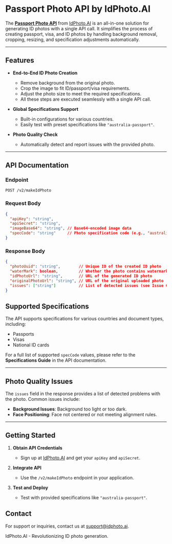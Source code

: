 # Passport Photo API by IdPhoto.AI  

The **[Passport Photo API]((https://idphoto.ai))** from [IdPhoto.AI](https://idphoto.ai) is an all-in-one solution for generating ID photos with a single API call. It simplifies the process of creating passport, visa, and ID photos by handling background removal, cropping, resizing, and specification adjustments automatically.  

---

## Features  

- **End-to-End ID Photo Creation**  
  - Remove background from the original photo.  
  - Crop the image to fit ID/passport/visa requirements.  
  - Adjust the photo size to meet the required specifications.  
  - All these steps are executed seamlessly with a single API call.  

- **Global Specifications Support**  
  - Built-in configurations for various countries.  
  - Easily test with preset specifications like `"australia-passport"`.  

- **Photo Quality Check**  
  - Automatically detect and report issues with the provided photo.  

---

## API Documentation  

### Endpoint  
`POST /v2/makeIdPhoto`  

### Request Body  

```json
{
  "apiKey": "string",
  "apiSecret": "string",
  "imageBase64": "string", // Base64-encoded image data
  "specCode": "string"     // Photo specification code (e.g., "australia-passport")
}
```

### Response Body  
```json
{
  "photoUuid": "string",        // Unique ID of the created ID photo
  "waterMark": boolean,         // Whether the photo contains watermarks
  "idPhotoUrl": "string",       // URL of the generated ID photo
  "originalPhotoUrl": "string", // URL of the original uploaded photo
  "issues": ["string"]          // List of detected issues (see Issue Code section)
}
```

## Supported Specifications  

The API supports specifications for various countries and document types, including:  
- Passports  
- Visas  
- National ID cards  

For a full list of supported `specCode` values, please refer to the **Specifications Guide** in the API documentation.  

---

## Photo Quality Issues  

The `issues` field in the response provides a list of detected problems with the photo. Common issues include:  
- **Background Issues**: Background too light or too dark.  
- **Face Positioning**: Face not centered or not meeting alignment rules.  

---

## Getting Started  

1. **Obtain API Credentials**  
   - Sign up at [IdPhoto.AI](https://idphoto.ai) and get your `apiKey` and `apiSecret`.  

2. **Integrate API**  
   - Use the `/v2/makeIdPhoto` endpoint in your application.  

3. **Test and Deploy**  
   - Test with provided specifications like `"australia-passport"`.  


## Contact
For support or inquiries, contact us at support@idphoto.ai.

IdPhoto.AI - Revolutionizing ID photo generation.
